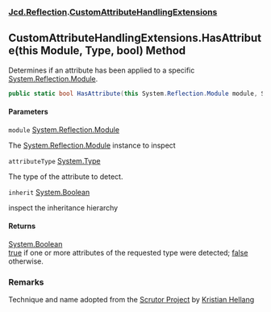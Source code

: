 ### [Jcd.Reflection](Jcd.Reflection.md 'Jcd.Reflection').[CustomAttributeHandlingExtensions](Jcd.Reflection.CustomAttributeHandlingExtensions.md 'Jcd.Reflection.CustomAttributeHandlingExtensions')

## CustomAttributeHandlingExtensions.HasAttribute(this Module, Type, bool) Method

Determines if an attribute has been applied to a
specific [System.Reflection.Module](https://docs.microsoft.com/en-us/dotnet/api/System.Reflection.Module 'System.Reflection.Module').

```csharp
public static bool HasAttribute(this System.Reflection.Module module, System.Type attributeType, bool inherit=false);
```

#### Parameters

<a name='Jcd.Reflection.CustomAttributeHandlingExtensions.HasAttribute(thisSystem.Reflection.Module,System.Type,bool).module'></a>

`module` [System.Reflection.Module](https://docs.microsoft.com/en-us/dotnet/api/System.Reflection.Module 'System.Reflection.Module')

The [System.Reflection.Module](https://docs.microsoft.com/en-us/dotnet/api/System.Reflection.Module 'System.Reflection.Module')
instance to inspect

<a name='Jcd.Reflection.CustomAttributeHandlingExtensions.HasAttribute(thisSystem.Reflection.Module,System.Type,bool).attributeType'></a>

`attributeType` [System.Type](https://docs.microsoft.com/en-us/dotnet/api/System.Type 'System.Type')

The type of the attribute to detect.

<a name='Jcd.Reflection.CustomAttributeHandlingExtensions.HasAttribute(thisSystem.Reflection.Module,System.Type,bool).inherit'></a>

`inherit` [System.Boolean](https://docs.microsoft.com/en-us/dotnet/api/System.Boolean 'System.Boolean')

inspect the inheritance hierarchy

#### Returns

[System.Boolean](https://docs.microsoft.com/en-us/dotnet/api/System.Boolean 'System.Boolean')  
[true](https://docs.microsoft.com/en-us/dotnet/csharp/language-reference/builtin-types/bool 'https://docs.microsoft.com/en-us/dotnet/csharp/language-reference/builtin-types/bool')
if one or more attributes of the requested type were
detected; [false](https://docs.microsoft.com/en-us/dotnet/csharp/language-reference/builtin-types/bool 'https://docs.microsoft.com/en-us/dotnet/csharp/language-reference/builtin-types/bool')
otherwise.

### Remarks

Technique and name adopted from
the [Scrutor Project](https://github.com/khellang/Scrutor 'https://github.com/khellang/Scrutor')
by [Kristian Hellang](https://github.com/khellang 'https://github.com/khellang')
